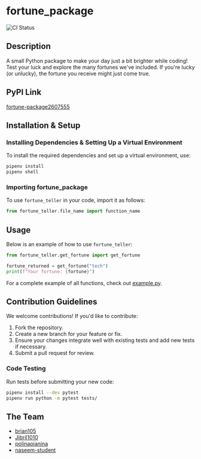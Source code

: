 # fortune_package
![CI Status](https://github.com/software-students-spring2025/3-python-package-parallax/actions/workflows/build.yaml/badge.svg)

## Description
A small Python package to make your day just a bit brighter while coding! Test your luck and explore the many fortunes we've included. If you're lucky (or unlucky), the fortune you receive might just come true.

## PyPI Link
[fortune-package2607555](https://pypi.org/project/fortune-teller2607555/0.1.0/)

## Installation & Setup

### Installing Dependencies & Setting Up a Virtual Environment
To install the required dependencies and set up a virtual environment, use:
```sh
pipenv install
pipenv shell
```

### Importing fortune_package
To use `fortune_teller` in your code, import it as follows:
```python
from fortune_teller.file_name import function_name
```

## Usage
Below is an example of how to use `fortune_teller`:
```python
from fortune_teller.get_fortune import get_fortune

fortune_returned = get_fortune("tech")
print(f"Your fortune: {fortune}")
```

For a complete example of all functions, check out [example.py](https://github.com/software-students-spring2025/3-python-package-parallax/blob/main/example.py).

## Contribution Guidelines
We welcome contributions! If you'd like to contribute:
1. Fork the repository.
2. Create a new branch for your feature or fix.
3. Ensure your changes integrate well with existing tests and add new tests if necessary.
4. Submit a pull request for review.

### Code Testing
Run tests before submitting your new code:

```sh
pipenv install --dev pytest
pipenv run python -m pytest tests/
```

## The Team
- [brian105](https://github.com/brian105)
- [Jibril1010](https://github.com/Jibril1010)
- [polinapianina](https://github.com/polinapianina)
- [naseem-student](https://github.com/naseem-student)

